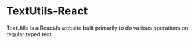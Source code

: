 # TextUtils-React
TextUtils is a ReactJs website built primarily to do various operations on regular typed text.
